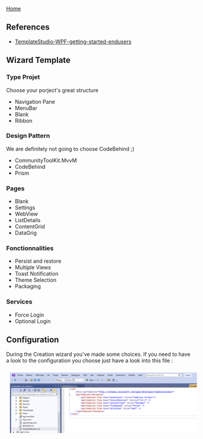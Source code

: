 [Home](https://github.com/mabyre/docs)

## References

- [TemplateStudio-WPF-getting-started-endusers](https://github.com/microsoft/TemplateStudio/blob/main/docs/WPF/getting-started-endusers.md)

## Wizard Template

### Type Projet

Choose your porject's great structure

- Navigation Pane
- MenuBar
- Blank
- Ribbon

### Design Pattern

We are definitely not going to choose CodeBehind ;)

- CommunityToolKit.MvvM
- CodeBehind
- Prism

### Pages

- Blank
- Settings
- WebView
- ListDetails
- ContentGrid
- DataGrig

### Fonctionnalities

- Persist and restore
- Multiple Views
- Toast Notification
- Theme Selection
- Packaging

### Services

- Force Login
- Optional Login

## Configuration

During the Creation wizard you've made some choices. If you need to have a look to the configuration you choose just have a look into this file :

<img style="margin: 10px" src="https://github.com/mabyre/docs/blob/master/WPF/images/2023-01-23_18h09_17.png" alt="Template Studio Configuration" />
